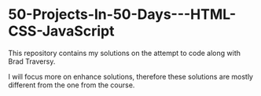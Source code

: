 # 50-Projects-In-50-Days---HTML-CSS-JavaScript

This repository contains my solutions on the attempt to code along with Brad Traversy.

I will focus more on enhance solutions, therefore these solutions are mostly different from the one from the course.

